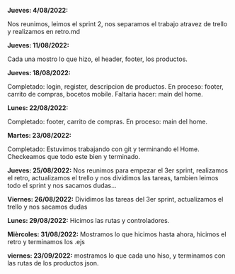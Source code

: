 **Jueves: 4/08/2022:**

Nos reunimos, leimos el sprint 2, nos separamos el trabajo atravez de trello y realizamos en retro.md

**Jueves: 11/08/2022:**

Cada una mostro lo que hizo, el header, footer, los productos. 

**Jueves: 18/08/2022:**

Completado: login, register, descripcion de productos.
En proceso: footer, carrito de compras, bocetos mobile.
Faltaria hacer: main del home.

**Lunes: 22/08/2022:**

Completado: footer, carrito de compras.
En proceso: main del home.

**Martes: 23/08/2022:**

Completado: Estuvimos trabajando con git y terminando el Home.
Checkeamos que todo este bien y terminado.

**Jueves: 25/08/2022:**
Nos reunimos para empezar el 3er sprint, realizamos el retro, actualizamos el trello y nos dividimos las tareas, tambien leimos todo el sprint y nos sacamos dudas...

**Viernes: 26/08/2022:**
Dividimos las tareas del 3er sprint, actualizamos el trello y nos sacamos dudas


**Lunes: 29/08/2022:**
Hicimos las rutas y controladores.

**Mièrcoles: 31/08/2022:**
Mostramos lo que hicimos hasta ahora, hicimos el retro y terminamos los .ejs

**viernes: 23/09/2022:**
mostramos lo que cada uno hiso, y terminamos con las rutas de los productos json.




